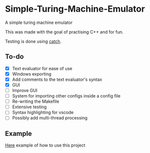 # Simple-Turing-Machine-Emulator
A simple turing machine emulator

This was made with the goal of practising C++ and for fun.

Testing is done using [catch](https://github.com/catchorg/Catch2).

## To-do 
- [x] Text evaluator for ease of use
- [x] Windows exporting
- [x] Add comments to the text evaluator's syntax
- [x] GUI
- [ ] Improve GUI
- [ ] System for importing other configs inside a config file
- [ ] Re-writing the Makefile
- [ ] Extensive testing
- [ ] Syntax highlighting for vscode
- [ ] Possibly add multi-thread processing

## Example
[Here](Example.md) example of how to use this project
